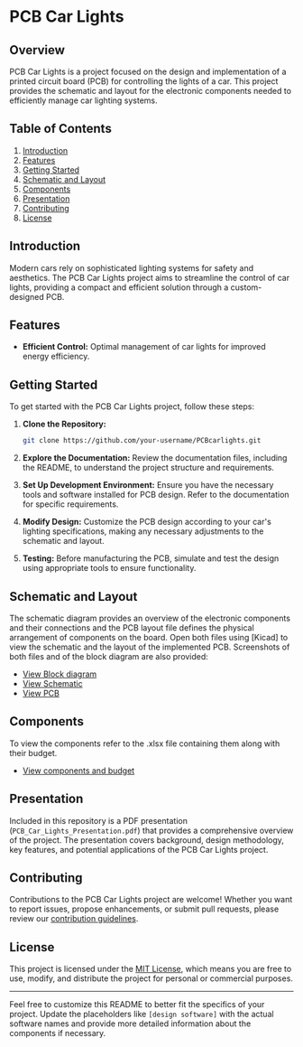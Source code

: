 # PCB Car Lights

## Overview

PCB Car Lights is a project focused on the design and implementation of a printed circuit board (PCB) for controlling the lights of a car. This project provides the schematic and layout for the electronic components needed to efficiently manage car lighting systems.

## Table of Contents

1. [Introduction](#introduction)
2. [Features](#features)
3. [Getting Started](#getting-started)
4. [Schematic and Layout](#schematic-and-layout)
5. [Components](#components)
6. [Presentation](#presentation)
7. [Contributing](#contributing)
8. [License](#license)

## Introduction

Modern cars rely on sophisticated lighting systems for safety and aesthetics. The PCB Car Lights project aims to streamline the control of car lights, providing a compact and efficient solution through a custom-designed PCB.

## Features

- **Efficient Control:** Optimal management of car lights for improved energy efficiency.

## Getting Started

To get started with the PCB Car Lights project, follow these steps:

1. **Clone the Repository:**
   ```bash
   git clone https://github.com/your-username/PCBcarlights.git
   ```

2. **Explore the Documentation:**
   Review the documentation files, including the README, to understand the project structure and requirements.

3. **Set Up Development Environment:**
   Ensure you have the necessary tools and software installed for PCB design. Refer to the documentation for specific requirements.

4. **Modify Design:**
   Customize the PCB design according to your car's lighting specifications, making any necessary adjustments to the schematic and layout.

5. **Testing:**
   Before manufacturing the PCB, simulate and test the design using appropriate tools to ensure functionality.

## Schematic and Layout

The schematic diagram provides an overview of the electronic components and their connections and the PCB layout file defines the physical arrangement of components on the board. Open both files using [Kicad] to view the schematic and the layout of the implemented PCB. Screenshots of both files and of the block diagram are also provided:

- [View Block diagram](./imgs/block_diagram.PNG)
- [View Schematic](./imgs/SCH_image.PNG)
- [View PCB](./imgs/PCB_image.PNG)

## Components

To view the components refer to the .xlsx file containing them along with their budget.

- [View components and budget](./Components_budget.xlsx)

## Presentation

Included in this repository is a PDF presentation (`PCB_Car_Lights_Presentation.pdf`) that provides a comprehensive overview of the project. The presentation covers background, design methodology, key features, and potential applications of the PCB Car Lights project.

## Contributing

Contributions to the PCB Car Lights project are welcome! Whether you want to report issues, propose enhancements, or submit pull requests, please review our [contribution guidelines](CONTRIBUTING.md).

## License
This project is licensed under the [MIT License](LICENSE), which means you are free to use, modify, and distribute the project for personal or commercial purposes.

---

Feel free to customize this README to better fit the specifics of your project. Update the placeholders like `[design software]` with the actual software names and provide more detailed information about the components if necessary.
